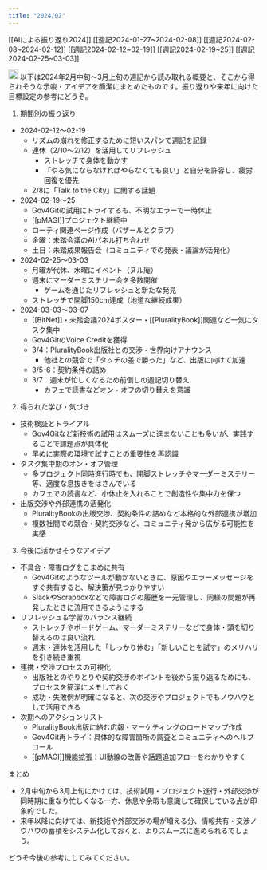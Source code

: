 ```yaml
---
title: "2024/02"
---
```


[[AIによる振り返り2024]]
[[週記2024-01-27~2024-02-08]]
[[週記2024-02-08~2024-02-12]]
[[週記2024-02-12~02-19]]
[[週記2024-02-19~25]]
[[週記2024-02-25~03-03]]

<img src='https://scrapbox.io/api/pages/nishio/o1 Pro/icon' alt='o1 Pro.icon' height="19.5"/>
以下は2024年2月中旬～3月上旬の週記から読み取れる概要と、そこから得られそうな示唆・アイデアを簡潔にまとめたものです。振り返りや来年に向けた目標設定の参考にどうぞ。

1. 期間別の振り返り
- 2024-02-12～02-19
    - リズムの崩れを修正するために短いスパンで週記を記録
    - 連休（2/10～2/12）を活用してリフレッシュ
        - ストレッチで身体を動かす
        - 「やる気にならなければやらなくても良い」と自分を許容し、疲労回復を優先
    - 2/8に「Talk to the City」に関する話題
- 2024-02-19～25
    - Gov4Gitの試用にトライするも、不明なエラーで一時休止
    - [[pMAGI]]プロジェクト継続中
    - ローティ関連ページ作成（バザールとクラブ）
    - 金曜：未踏会議のAIパネル打ち合わせ
    - 土日：未踏成果報告会（コミュニティでの発表・議論が活発化）
- 2024-02-25～03-03
    - 月曜が代休、水曜にイベント（ヌル庵）
    - 週末にマーダーミステリー会を多数開催
        - ゲームを通じたリフレッシュと新たな発見
    - ストレッチで開脚150cm達成（地道な継続成果）
- 2024-03-03～03-07
    - [[BitNet]]・未踏会議2024ポスター・[[PluralityBook]]関連など一気にタスク集中
    - Gov4GitのVoice Creditを獲得
    - 3/4：PluralityBook出版社との交渉・世界向けアナウンス
        - 他社との競合で「タッチの差で勝った」など、出版に向けて加速
    - 3/5-6：契約条件の詰め
    - 3/7：週末が忙しくなるため前倒しの週記切り替え
        - カフェで読書などオン・オフの切り替えを意識

2. 得られた学び・気づき
- 技術検証とトライアル
    - Gov4Gitなど新技術の試用はスムーズに進まないことも多いが、実践することで課題点が具体化
    - 早めに実際の環境で試すことの重要性を再認識
- タスク集中期のオン・オフ管理
    - 多プロジェクト同時進行時でも、開脚ストレッチやマーダーミステリー等、適度な息抜きをはさんでいる
    - カフェでの読書など、小休止を入れることで創造性や集中力を保つ
- 出版交渉や外部連携の活発化
    - PluralityBookの出版交渉、契約条件の詰めなど本格的な外部連携が増加
    - 複数社間での競合・契約交渉など、コミュニティ発から広がる可能性を実感

3. 今後に活かせそうなアイデア
- 不具合・障害ログをこまめに共有
    - Gov4Gitのようなツールが動かないときに、原因やエラーメッセージをすぐ共有すると、解決策が見つかりやすい
    - SlackやScrapboxなどで障害ログの履歴を一元管理し、同様の問題が再発したときに流用できるようにする
- リフレッシュ＆学習のバランス継続
    - ストレッチやボードゲーム、マーダーミステリーなどで身体・頭を切り替えるのは良い流れ
    - 週末・連休を活用した「しっかり休む」「新しいことを試す」のメリハリを引き続き重視
- 連携・交渉プロセスの可視化
    - 出版社とのやりとりや契約交渉のポイントを後から振り返るためにも、プロセスを簡潔にメモしておく
    - 成功・失敗例が明確になると、次の交渉やプロジェクトでもノウハウとして活用できる
- 次期へのアクションリスト
    - PluralityBook出版に絡む広報・マーケティングのロードマップ作成
    - Gov4Git再トライ：具体的な障害箇所の調査とコミュニティへのヘルプコール
    - [[pMAGI]]機能拡張：UI動線の改善や話題追加フローをわかりやすく

まとめ
- 2月中旬から3月上旬にかけては、技術試用・プロジェクト進行・外部交渉が同時期に重なり忙しくなる一方、休息や余暇も意識して確保している点が印象的でした。
- 来年以降に向けては、新技術や外部交渉の場が増える分、情報共有・交渉ノウハウの蓄積をシステム化しておくと、よりスムーズに進められるでしょう。

どうぞ今後の参考にしてみてください。
